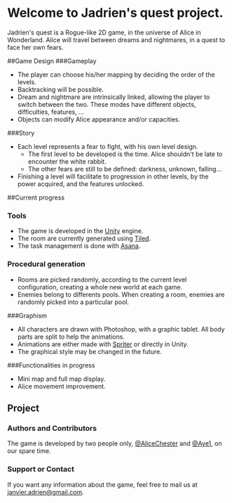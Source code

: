 # Welcome to Jadrien's quest project.
Jadrien's quest is a Rogue-like 2D game, in the universe of Alice in Wonderland. Alice will travel between dreams and nightmares, in a quest to face her own fears.

##Game Design
###Gameplay
* The player can choose his/her mapping by deciding the order of the levels.
* Backtracking will be possible.
* Dream and nightmare are intrinsically linked, allowing the player to switch between the two. These modes have different objects, difficulties, features, ...
* Objects can modify Alice appearance and/or capacities.

###Story
* Each level represents a fear to fight, with his own level design.
  * The first level to be developed is the time. Alice shouldn't be late to encounter the white rabbit.
  * The other fears are still to be defined: darkness, unknown, falling...   
* Finishing a level will facilitate to progression in other levels, by the power acquired, and the features unlocked.


##Current progress
### Tools
* The game is developed in the [Unity](https://unity3d.com/) engine.
* The room are currently generated using [Tiled](http://www.mapeditor.org/).
* The task management is done with [Asana](https://app.asana.com/).

### Procedural generation
* Rooms are picked randomly, according to the current level configuration, creating a whole new world at each game.
* Enemies belong to differents pools. When creating a room, enemies are randomly picked into a particular pool.

###Graphism
* All characters are drawn with Photoshop, with a graphic tablet. All body parts are split to help the animations.
* Animations are either made with [Spriter](https://brashmonkey.com/spriter-features/#) or directly in Unity.
* The graphical style may be changed in the future.

###Functionalities in progress
* Mini map and full map display.
* Alice movement improvement.

## Project
### Authors and Contributors
The game is developed by two people only, [@AliceChester](https://github.com/AliceChester) and [@Aye1](https://github.com/Aye1), on our spare time.

### Support or Contact
If you want any information about the game, feel free to mail us at janvier.adrien@gmail.com.
